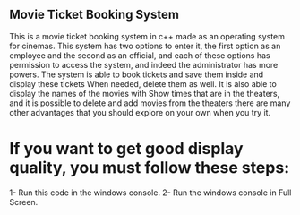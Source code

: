 ## Movie Ticket Booking System

This is a movie ticket booking system in c++ made as an operating system for cinemas. This system has two options to enter it, the first option as an employee and the second as an official, and each of these options has permission to access the system, and indeed the administrator has more powers. The system is able to book tickets and save them inside and display these tickets When needed, delete them as well. It is also able to display the names of the movies with Show times that are in the theaters, and it is possible to delete and add movies from the theaters there are many other advantages that you should explore on your own when you try it.

# If you want to get good display quality, you must follow these steps:

1- Run this code in the windows console.
2- Run the windows console in Full Screen.
